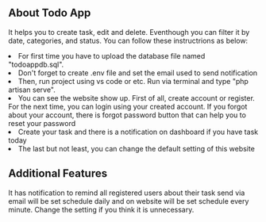 
## About Todo App

It helps you to create task, edit and delete. Eventhough you can filter it by date, categories, and status. You can follow these instructrions as below: 
<li>For first time you have to upload the database file named "todoappdb.sql".</li>
<li>Don't forget to create .env file and set the email used to send notification</li>
<li>Then, run project using vs code or etc. Run via terminal and type "php artisan serve".</li>
<li>You can see the website show up. First of all, create account or register. For the next time, you can login using your created account. If you forgot about your account, there is forgot password button that can help you to reset your password</li>
<li>Create your task and there is a notification on dashboard if you have task today</li>
<li>The last but not least, you can change the default setting of this website</li>

## Additional Features
It has notification to remind all registered users about their task send via email will be set schedule daily and on website will be set schedule every minute. Change the setting if you think it is unnecessary.
